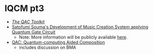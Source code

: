# IQCM pt3
- [_The QAC Toolkit_](https://quantumland.art/qac)
- [Satofumi Souma's Development of Music Creation System applying Quantum Gate Circuit](https://sites.google.com/view/quantum-gate-music/)
  - Note: More information will be publicly available [here](https://github.com/ssouma3/qumusic).
- [QAC: Quantum-computing Aided Composition](https://arxiv.org/abs/2202.04215)
  - includes discussion on BMA


